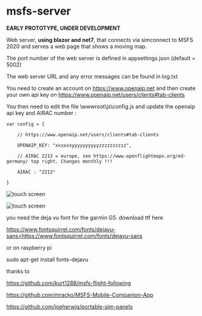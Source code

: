 # msfs-server

**EARLY PROTOTYPE, UNDER DEVELOPMENT**

Web server, **using blazor and net7**, that connects via simconnect to MSFS 2020 and serves a web page that shows a moving map.

The port number of the web server is defined in appsettings.json (default = 5002)

The web server URL and any error messages can be found in log.txt

You need to create an account on https://www.openaip.net and then create your own api key on https://www.openaip.net/users/clients#tab-clients

You then need to edit the file \wwwroot\js\config.js and update the openaip api key and AIRAC number :

```
var config = {

    // https://www.openaip.net/users/clients#tab-clients

    OPENAIP_KEY: "xxxxxxyyyyyyyyyyzzzzzzzzzz",

    // AIRAC 2213 = europe, see https://www.openflightmaps.org/ed-germany/ top right. Changes monthly !!!

    AIRAC : "2213"

}
```

![touch screen](https://i.imgur.com/N6onEnx.jpg)


![touch screen](https://i.imgur.com/erLvZY7.jpg)


you need the deja vu font for the garmin G5. download ttf here

https://www.fontsquirrel.com/fonts/dejavu-sans>https://www.fontsquirrel.com/fonts/dejavu-sans

or on raspberry pi

sudo apt-get install fonts-dejavu


thanks to

https://github.com/kurt1288/msfs-flight-following

https://github.com/mracko/MSFS-Mobile-Companion-App

https://github.com/joeherwig/portable-sim-panels

